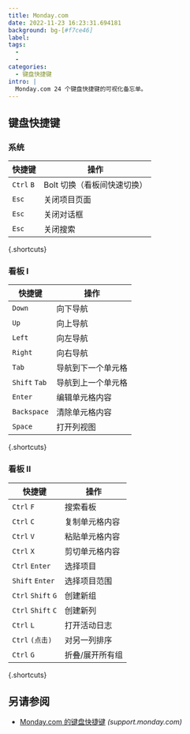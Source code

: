 ```yaml
---
title: Monday.com
date: 2022-11-23 16:23:31.694181
background: bg-[#f7ce46]
label:
tags:
  -
  -
categories:
  - 键盘快捷键
intro: |
  Monday.com 24 个键盘快捷键的可视化备忘单。
---
```


## 键盘快捷键

### 系统

| 快捷键     | 操作                               |
| ---------- | ---------------------------------- |
| `Ctrl` `B` | Bolt 切换（看板间快速切换）        |
| `Esc`      | 关闭项目页面                       |
| `Esc`      | 关闭对话框                         |
| `Esc`      | 关闭搜索                           |

{.shortcuts}

### 看板 I

| 快捷键        | 操作                   |
| ------------- | ---------------------- |
| `Down`        | 向下导航               |
| `Up`          | 向上导航               |
| `Left`        | 向左导航               |
| `Right`       | 向右导航               |
| `Tab`         | 导航到下一个单元格     |
| `Shift` `Tab` | 导航到上一个单元格     |
| `Enter`       | 编辑单元格内容         |
| `Backspace`   | 清除单元格内容         |
| `Space`       | 打开列视图             |

{.shortcuts}

### 看板 II

| 快捷键             | 操作                     |
| ------------------ | ------------------------ |
| `Ctrl` `F`         | 搜索看板                 |
| `Ctrl` `C`         | 复制单元格内容           |
| `Ctrl` `V`         | 粘贴单元格内容           |
| `Ctrl` `X`         | 剪切单元格内容           |
| `Ctrl` `Enter`     | 选择项目                 |
| `Shift` `Enter`    | 选择项目范围             |
| `Ctrl` `Shift` `G` | 创建新组                 |
| `Ctrl` `Shift` `C` | 创建新列                 |
| `Ctrl` `L`         | 打开活动日志             |
| `Ctrl` `(点击)`    | 对另一列排序             |
| `Ctrl` `G`         | 折叠/展开所有组          |

{.shortcuts}

## 另请参阅

- [Monday.com 的键盘快捷键](https://support.monday.com/hc/en-us/articles/115005339905-The-Spreadsheet-capabilities-shortcuts-)
  _(support.monday.com)_
